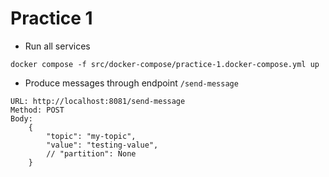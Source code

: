 # Practice 1

- Run all services

```
docker compose -f src/docker-compose/practice-1.docker-compose.yml up
```

- Produce messages through endpoint `/send-message`

```
URL: http://localhost:8081/send-message
Method: POST
Body:
    {
        "topic": "my-topic",
        "value": "testing-value",
        // "partition": None
    }
```
